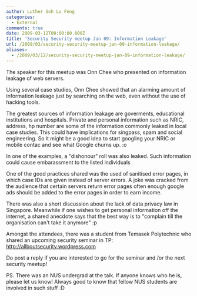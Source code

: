 ```yaml
---
author: Luther Goh Lu Feng
categories:
  - External
comments: true
date: 2009-03-12T00:00:00.000Z
title: 'Security Security meetup Jan 09: Information Leakage'
url: /2009/03/security-security-meetup-jan-09-information-leakage/
aliases:
  - /2009/03/12/security-security-meetup-jan-09-information-leakage/
---
```


The speaker for this meetup was Onn Chee who presented on information leakage of web servers.

Using several case studies, Onn Chee showed that an alarming amount of information leakage just by searching on the web, even without the use of hacking tools.

The greatest sources of information leakage are goverments, educational institutions and hospitals. Private and personal information such as NRIC, address, hp number are some of the information commonly leaked in local case studies. This could have implications for singpass, spam and social engineering. So it might be a good idea to start googling your NRIC or mobile contac and see what Google churns up. :o

In one of the examples, a "dishonour" roll was also leaked. Such information could cause embarassment to the listed individuals

One of the good practices shared was the used of sanitised error pages, in which case IDs are given instead of server errors. A joke was cracked from the audience that certain servers return error pages often enough google ads should be added to the error pages in order to earn income.

There was also a short discussion about the lack of data privacy law in Singapore. Meanwhile if one wishes to get personal information off the internet, a shared anecdote says that the best way is to "complain till the organisation can't take it anymore" :p

Amongst the attendees, there was a student from Temasek Polytechnic who shared an upcoming security seminar in TP: <a href="http://allboutsecurity.wordpress.com">http://allboutsecurity.wordpress.com</a>

Do post a reply if you are interested to go for the seminar and /or the next security meetup!

PS. There was an NUS undergrad at the talk. If anyone knows who he is, please let us know! Always good to know that fellow NUS students are involved in such stuff :D
